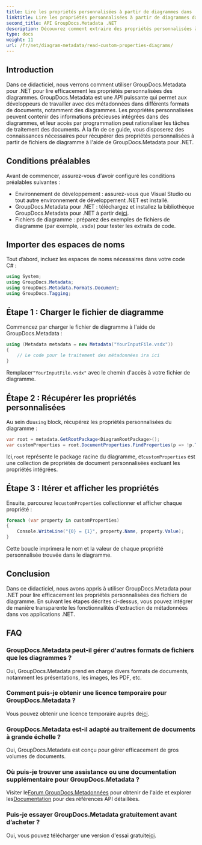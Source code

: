 ```yaml
---
title: Lire les propriétés personnalisées à partir de diagrammes dans .NET
linktitle: Lire les propriétés personnalisées à partir de diagrammes dans .NET
second_title: API GroupDocs.Metadata .NET
description: Découvrez comment extraire des propriétés personnalisées à partir de fichiers de diagramme dans .NET à l'aide de GroupDocs.Metadata. Guide simple étape par étape pour les développeurs.
type: docs
weight: 11
url: /fr/net/diagram-metadata/read-custom-properties-diagrams/
---
```

## Introduction
Dans ce didacticiel, nous verrons comment utiliser GroupDocs.Metadata pour .NET pour lire efficacement les propriétés personnalisées des diagrammes. GroupDocs.Metadata est une API puissante qui permet aux développeurs de travailler avec des métadonnées dans différents formats de documents, notamment des diagrammes. Les propriétés personnalisées peuvent contenir des informations précieuses intégrées dans des diagrammes, et leur accès par programmation peut rationaliser les tâches de traitement des documents. À la fin de ce guide, vous disposerez des connaissances nécessaires pour récupérer des propriétés personnalisées à partir de fichiers de diagramme à l'aide de GroupDocs.Metadata pour .NET.
## Conditions préalables
Avant de commencer, assurez-vous d'avoir configuré les conditions préalables suivantes :
- Environnement de développement : assurez-vous que Visual Studio ou tout autre environnement de développement .NET est installé.
-  GroupDocs.Metadata pour .NET : téléchargez et installez la bibliothèque GroupDocs.Metadata pour .NET à partir de[ici](https://releases.groupdocs.com/metadata/net/).
- Fichiers de diagramme : préparez des exemples de fichiers de diagramme (par exemple, .vsdx) pour tester les extraits de code.

## Importer des espaces de noms
Tout d’abord, incluez les espaces de noms nécessaires dans votre code C# :
```csharp
using System;
using GroupDocs.Metadata;
using GroupDocs.Metadata.Formats.Document;
using GroupDocs.Tagging;
```
## Étape 1 : Charger le fichier de diagramme
Commencez par charger le fichier de diagramme à l'aide de GroupDocs.Metadata :
```csharp
using (Metadata metadata = new Metadata("YourInputFile.vsdx"))
{
    // Le code pour le traitement des métadonnées ira ici
}
```
 Remplacer`"YourInputFile.vsdx"` avec le chemin d'accès à votre fichier de diagramme.
## Étape 2 : Récupérer les propriétés personnalisées
 Au sein du`using` block, récupérez les propriétés personnalisées du diagramme :
```csharp
var root = metadata.GetRootPackage<DiagramRootPackage>();
var customProperties = root.DocumentProperties.FindProperties(p => !p.Tags.Contains(Tags.Document.BuiltIn));
```
 Ici,`root` représente le package racine du diagramme, et`customProperties` est une collection de propriétés de document personnalisées excluant les propriétés intégrées.
## Étape 3 : Itérer et afficher les propriétés
 Ensuite, parcourez le`customProperties` collectionner et afficher chaque propriété :
```csharp
foreach (var property in customProperties)
{
    Console.WriteLine("{0} = {1}", property.Name, property.Value);
}
```
Cette boucle imprimera le nom et la valeur de chaque propriété personnalisée trouvée dans le diagramme.

## Conclusion
Dans ce didacticiel, nous avons appris à utiliser GroupDocs.Metadata pour .NET pour lire efficacement les propriétés personnalisées des fichiers de diagramme. En suivant les étapes décrites ci-dessus, vous pouvez intégrer de manière transparente les fonctionnalités d'extraction de métadonnées dans vos applications .NET.

## FAQ
### GroupDocs.Metadata peut-il gérer d'autres formats de fichiers que les diagrammes ?
Oui, GroupDocs.Metadata prend en charge divers formats de documents, notamment les présentations, les images, les PDF, etc.
### Comment puis-je obtenir une licence temporaire pour GroupDocs.Metadata ?
 Vous pouvez obtenir une licence temporaire auprès de[ici](https://purchase.groupdocs.com/temporary-license/).
### GroupDocs.Metadata est-il adapté au traitement de documents à grande échelle ?
Oui, GroupDocs.Metadata est conçu pour gérer efficacement de gros volumes de documents.
### Où puis-je trouver une assistance ou une documentation supplémentaire pour GroupDocs.Metadata ?
 Visiter le[Forum GroupDocs.Metadonnées](https://forum.groupdocs.com/c/metadata/14) pour obtenir de l'aide et explorer les[Documentation](https://reference.groupdocs.com/metadata/net/) pour des références API détaillées.
### Puis-je essayer GroupDocs.Metadata gratuitement avant d’acheter ?
 Oui, vous pouvez télécharger une version d'essai gratuite[ici](https://releases.groupdocs.com/).
